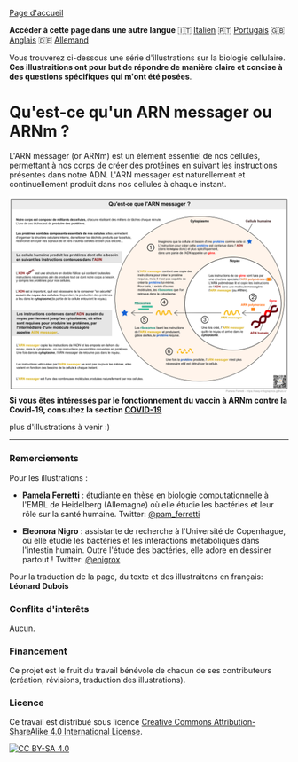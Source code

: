 
[Page d'accueil](https://easy-infographics.github.io/fr/)

**Accéder à cette page dans une autre langue** 🇮🇹  [Italien](../it/) 🇵🇹 [Portugais](../pt/) 🇬🇧 [Anglais](../en/) 🇩🇪 [Allemand](../de/)

Vous trouverez ci-dessous une série d'illustrations sur la biologie cellulaire.
**Ces illustraitions ont pour but de répondre de manière claire et concise à des questions spécifiques qui m'ont été posées**.

# Qu'est-ce qu'un ARN messager ou ARNm ?

L'ARN messager (or ARNm) est un élément essentiel de nos cellules, permettant à nos corps de créer des protéines en suivant les instructions présentes dans notre ADN. L'ARN messager est naturellement et continuellement produit dans nos cellules à chaque instant.

[![mRNA_cell.svg - French version](images/mRNA_cell_FR.png)](images/mRNA_cell_FR.png)
**Si vous êtes intéressés par le fonctionnement du vaccin à ARNm contre la Covid-19, consultez la section [COVID-19](https://easy-infographics.github.io/COVID-19/fr/)**

plus d'illustrations à venir :)

***

### Remerciements

Pour les illustrations :

* **Pamela Ferretti** : étudiante en thèse en biologie computationnelle à l'EMBL de Heidelberg (Allemagne) où elle étudie les bactéries et leur rôle sur la santé humaine. Twitter: [@pam_ferretti](https://twitter.com/pam_ferretti)

* **Eleonora Nigro** : assistante de recherche à l'Université de Copenhague, où elle étudie les bactéries et les interactions métaboliques dans l'intestin humain. Outre l'étude des bactéries, elle adore en dessiner partout ! Twitter: [@enigrox](https://twitter.com/enigrox)

Pour la traduction de la page, du texte et des illustraitons en français: **Léonard Dubois**


### Conflits d'interêts

Aucun.

### Financement

Ce projet est le fruit du travail bénévole de chacun de ses contributeurs (création, révisions, traduction des illustrations).

### Licence

Ce travail est distribué sous licence
[Creative Commons Attribution-ShareAlike 4.0 International License][cc-by-sa].

[![CC BY-SA 4.0][cc-by-sa-image]][cc-by-sa]

[cc-by-sa]: http://creativecommons.org/licenses/by-sa/4.0/
[cc-by-sa-image]: https://licensebuttons.net/l/by-sa/4.0/88x31.png
[cc-by-sa-shield]: https://img.shields.io/badge/License-CC%20BY--SA%204.0-lightgrey.svg
